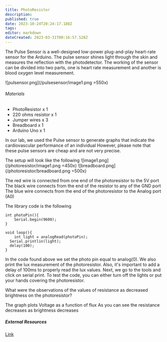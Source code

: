 ```yaml
---
title: PhotoResistor
description: 
published: true
date: 2023-10-24T20:24:17.188Z
tags: 
editor: markdown
dateCreated: 2023-03-31T00:16:57.528Z
---
```


The Pulse Sensor is a well-designed low-power plug-and-play heart-rate sensor for the Arduino. The pulse sensor shines light through the skin and measures the reflection with the photodetector. The working of the sensor can be divided into two parts, one is heart rate measurement and another is blood oxygen level measurement.

![pulsensor.png](/pulsesensor/image1.png =550x)
###### Materials
- PhotoResistor x 1
- 220 ohms resistor x 1
- Jumper wires x 3
-  Breadboard x 1
-  Arduino Uno x 1

In our lab, we used the Pulse sensor to generate graphs that indicate the cardiovascular performance of an individual However, please note that these pulse sensors are cheap and are not very precise.

The setup will look like the following 
![image1.png](/photoresistor/image1.png =450x)
![breadboard.png](/photoresistor/breadboard.png =500x)

The red wire is connected from one end of the photoresistor to the 5V port
The black wire connects from the end of the resistor to any of the GND port
The blue wire connects from the end of the photoresistor to the Analog port (A0)


The library code is the following 
````
int photoPin(){
	Serial.begin(9600);
}

void loop(){
	int light = analogRead(photoPin);
  Serial.printlin(light);
  delay(100);
}

````
In the code found above we set the photo pin equal to analog(0). We also print the lux measurement of the photoresistor. Also, it's important to add a delay of 100ms to properly read the lux values.
Next, we go to the tools and click on serial print. To test the code, you can either turn off the lights or put your hands covering the photoresistor. 

What were the observations of the values of resistance as decreased brightness on the photoresistor?

The graph plots Voltage as a function of flux
As you can see the resistance decreases as brightness decreases


##### External Resources
[Link](https://www.programmingelectronics.com/serial-begin-9600/#:~:text=Serial%20begin%20is%20used%20to,require%20the%20serial%20print%20function.)

